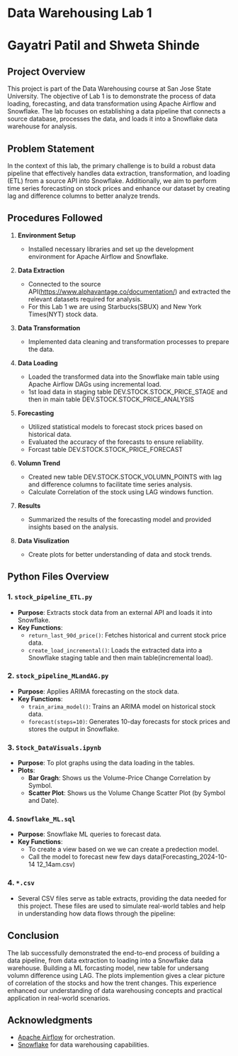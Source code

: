 # Data Warehousing Lab 1
# Gayatri Patil and Shweta Shinde

## Project Overview

This project is part of the Data Warehousing course at San Jose State University. The objective of Lab 1 is to demonstrate the process of data loading, forecasting, and data transformation using Apache Airflow and Snowflake. The lab focuses on establishing a data pipeline that connects a source database, processes the data, and loads it into a Snowflake data warehouse for analysis.

## Problem Statement

In the context of this lab, the primary challenge is to build a robust data pipeline that effectively handles data extraction, transformation, and loading (ETL) from a source API into Snowflake. Additionally, we aim to perform time series forecasting on stock prices and enhance our dataset by creating lag and difference columns to better analyze trends.

## Procedures Followed

1. **Environment Setup**
   - Installed necessary libraries and set up the development environment for Apache Airflow and Snowflake.

2. **Data Extraction**
   - Connected to the source API(https://www.alphavantage.co/documentation/) and extracted the relevant datasets required for analysis.
   - For this Lab 1 we are using Starbucks(SBUX) and New York Times(NYT) stock data.

3. **Data Transformation**
   - Implemented data cleaning and transformation processes to prepare the data.

4. **Data Loading**
   - Loaded the transformed data into the Snowflake main table using Apache Airflow DAGs using incremental load.
   - 1st load data in staging table DEV.STOCK.STOCK_PRICE_STAGE and then in main table DEV.STOCK.STOCK_PRICE_ANALYSIS

5. **Forecasting**
   - Utilized statistical models to forecast stock prices based on historical data.
   - Evaluated the accuracy of the forecasts to ensure reliability.
   - Forcast table DEV.STOCK.STOCK_PRICE_FORECAST
     
6. **Volumn Trend**
   - Created new table DEV.STOCK.STOCK_VOLUMN_POINTS with lag and difference columns to facilitate time series analysis.
   - Calculate Correlation of the stock using LAG windows function.

7. **Results**
   - Summarized the results of the forecasting model and provided insights based on the analysis.

8. **Data Visulization**
   - Create plots for better understanding of data and stock trends.
  
## Python Files Overview

### 1. `stock_pipeline_ETL.py`
- **Purpose**: Extracts stock data from an external API and loads it into Snowflake.
- **Key Functions**:
  - `return_last_90d_price()`: Fetches historical and current stock price data.
  - `create_load_incremental()`: Loads the extracted data into a Snowflake staging table and then main table(incremental load).

### 2. `stock_pipeline_MLandAG.py`
- **Purpose**: Applies ARIMA forecasting on the stock data.
- **Key Functions**:
  - `train_arima_model()`: Trains an ARIMA model on historical stock data.
  - `forecast(steps=10)`: Generates 10-day forecasts for stock prices and stores the output in Snowflake.

### 3. `Stock_DataVisuals.ipynb`
- **Purpose**: To plot graphs using the data loading in the tables.
- **Plots**:
  - **Bar Gragh**: Shows us the Volume-Price Change Correlation by Symbol.
  - **Scatter Plot**: Shows us the Volume Change Scatter Plot (by Symbol and Date).
 
### 4. `Snowflake_ML.sql`
- **Purpose**: Snowflake ML queries to forecast data.
- **Key Functions**:
  - To create a view based on we we can create a predection model.
  - Call the model to forecast new few days data(Forecasting_2024-10-14 12_14am.csv)

### 4. `*.csv`
-  Several CSV files serve as table extracts, providing the data needed for this project. These files are used to simulate real-world tables and help in understanding how data flows through the pipeline:
  
## Conclusion

The lab successfully demonstrated the end-to-end process of building a data pipeline, from data extraction to loading into a Snowflake data warehouse. Building a ML forcasting model, new table for undersang volumn difference using LAG. The plots implemention gives a clear picture of correlation of the stocks and how the trent changes.
This experience enhanced our understanding of data warehousing concepts and practical application in real-world scenarios.

## Acknowledgments

- [Apache Airflow](https://airflow.apache.org/) for orchestration.
- [Snowflake](https://www.snowflake.com/) for data warehousing capabilities.
